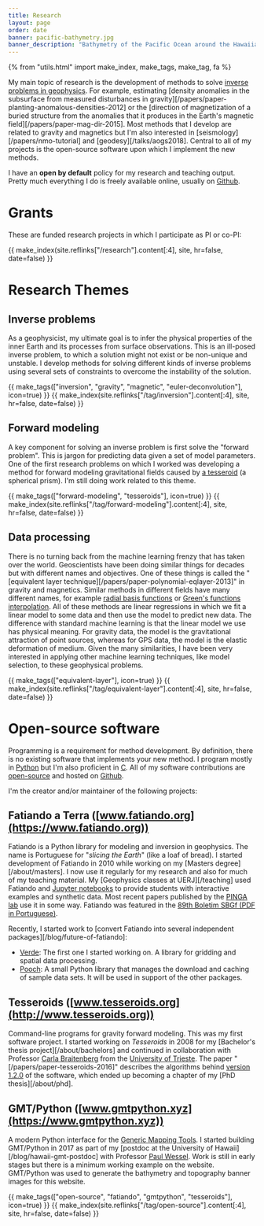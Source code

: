 ```yaml
---
title: Research
layout: page
order: date
banner: pacific-bathymetry.jpg
banner_description: "Bathymetry of the Pacific Ocean around the Hawaiian islands."
---
```


{% from "utils.html" import make_index, make_tags, make_tag, fa %}

My main topic of research is the development of methods to solve
[inverse problems in geophysics](https://en.wikipedia.org/wiki/Inverse_problem).
For example, estimating
[density anomalies in the subsurface from measured disturbances in gravity][/papers/paper-planting-anomalous-densities-2012]
or the [direction of magnetization of a buried structure from the anomalies that it produces in the Earth's magnetic field][/papers/paper-mag-dir-2015].
Most methods that I develop are related to gravity and magnetics
but I'm also interested in [seismology][/papers/nmo-tutorial] and
[geodesy][/talks/aogs2018].
Central to all of my projects is the open-source software upon which I
implement the new methods.

I have an **open by default** policy for my research and teaching output.
Pretty much everything I do is freely available online, usually on
[Github](https://github.com/leouieda/).

# Grants

These are funded research projects in which I participate as PI or co-PI:

<div class="research-index">
    {{ make_index(site.reflinks["/research"].content[:4], site, hr=false, date=false) }}
</div>


# Research Themes

## Inverse problems

As a geophysicist, my ultimate goal is to infer the physical properties of the
inner Earth and its processes from surface observations.
This is an ill-posed inverse problem, to which a solution might not exist or be
non-unique and unstable.
I develop methods for solving different kinds of inverse problems using
several sets of constraints to overcome the instability of the solution.

<div class="research-index">
    {{ make_tags(["inversion", "gravity", "magnetic", "euler-deconvolution"], icon=true) }}
    {{ make_index(site.reflinks["/tag/inversion"].content[:4], site, hr=false, date=false) }}
</div>


## Forward modeling

A key component for solving an inverse problem is first solve the "forward
problem".
This is jargon for predicting data given a set of model parameters.
One of the first research problems on which I worked was developing a method
for forward modeling gravitational fields caused by
[a tesseroid](https://doi.org/10.6084/m9.figshare.1495521) (a spherical prism).
I'm still doing work related to this theme.

<div class="research-index">
    {{ make_tags(["forward-modeling", "tesseroids"], icon=true) }}
    {{ make_index(site.reflinks["/tag/forward-modeling"].content[:4], site, hr=false, date=false) }}
</div>


## Data processing

There is no turning back from the machine learning frenzy that has taken over
the world.
Geoscientists have been doing similar things for decades but with different
names and objectives.
One of these things is called the
"[equivalent layer technique][/papers/paper-polynomial-eqlayer-2013]"
in gravity and magnetics.
Similar methods in different fields have many different names, for example
[radial basis functions](https://en.wikipedia.org/wiki/Radial_basis_function)
or [Green's functions interpolation](https://doi.org/10.1002/2016GL070340).
All of these methods are linear regressions in which we fit a linear model to
some data and then use the model to predict new data.
The difference with standard machine learning is that the linear model we use
has physical meaning.
For gravity data, the model is the gravitational attraction of point sources,
whereas for GPS data, the model is the elastic deformation of medium.
Given the many similarities, I have been very interested in applying other
machine learning techniques, like model selection, to these geophysical
problems.

<div class="research-index">
    {{ make_tags(["equivalent-layer"], icon=true) }}
    {{ make_index(site.reflinks["/tag/equivalent-layer"].content[:4], site, hr=false, date=false) }}
</div>


# Open-source software

Programming is a requirement for method development.
By definition, there is no existing software that implements your new method.
I program mostly in [Python](https://www.python.org/) but I'm also proficient
in [C](https://en.wikipedia.org/wiki/C_(programming_language)).
All of my software contributions are
[open-source](https://en.wikipedia.org/wiki/Open-source_software)
and hosted on [Github](https://github.com/leouieda/).

I'm the creator and/or maintainer of the following projects:

<div class="research-index">
</div>


## Fatiando a Terra ([www.fatiando.org](https://www.fatiando.org))

Fatiando is a Python library for modeling and inversion in geophysics.
The name is Portuguese for "*slicing the Earth*" (like a loaf of bread).
I started development of Fatiando in 2010 while working on my
[Masters degree][/about/masters].
I now use it regularly for my research and also for much of my teaching
material.
My [Geophysics classes at UERJ][/teaching] used Fatiando and [Jupyter
notebooks](http://jupyter.org/) to provide students with interactive examples
and synthetic data.
Most recent papers published by the [PINGA lab](http://www.pinga-lab.org) use
it in some way.
Fatiando was featured in the
[89th Boletim SBGf (PDF in Portuguese)](/pdf/boletim-sbgf-fatiando-89-2014.pdf).

Recently, I started work to [convert Fatiando into several independent
packages][/blog/future-of-fatiando]:

* [Verde](https://www.fatiando.org/verde/): The first one I started working on. A
  library for gridding and spatial data processing.
* [Pooch](https://www.fatiando.org/pooch/): A small Python library that manages the
  download and caching of sample data sets. It will be used in support of the other
  packages.

<div class="research-index">
</div>

## Tesseroids  ([www.tesseroids.org](http://www.tesseroids.org))

Command-line programs for gravity forward modeling. This was my first software
project. I started working on *Tesseroids* in 2008 for my [Bachelor's thesis
project][/about/bachelors] and continued in collaboration with Professor [Carla
Braitenberg](https://www2.units.it/braitenberg/) from the [University of
Trieste](https://dmg.units.it/). The paper "[/papers/paper-tesseroids-2016]"
describes the algorithms behind [version
1.2.0](https://doi.org/10.5281/zenodo.16033) of the software, which ended up
becoming a chapter of my [PhD thesis][/about/phd].

<div class="research-index">
</div>

## GMT/Python ([www.gmtpython.xyz](https://www.gmtpython.xyz))

A modern Python interface for the [Generic Mapping Tools](http://gmt.soest.hawaii.edu/).
I started building GMT/Python in 2017 as part of my
[postdoc at the University of Hawaii][/blog/hawaii-gmt-postdoc] with
Professor [Paul Wessel](http://www.soest.hawaii.edu/wessel).
Work is still in early stages but there is a minimum working example on the
website. GMT/Python was used to generate the bathymetry and topography banner
images for this website.

<div class="research-index">
    {{ make_tags(["open-source", "fatiando", "gmtpython", "tesseroids"], icon=true) }}
    {{ make_index(site.reflinks["/tag/open-source"].content[:4], site, hr=false, date=false) }}
</div>

